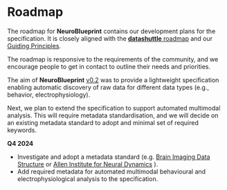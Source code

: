 # Roadmap

The roadmap for **NeuroBlueprint**
contains our development plans for the specification.
It is closely aligned with the
[**datashuttle** roadmap](https://datashuttle.neuroinformatics.dev/pages/community/roadmap.html)
and our
[Guiding Principles](https://datashuttle.neuroinformatics.dev/pages/community/guiding-principles.html).

The roadmap is responsive to the requirements
of the community, and we encourage people to get in
contact to outline their needs and priorities.

The aim of **NeuroBlueprint**
[v0.2](https://github.com/neuroinformatics-unit/NeuroBlueprint/releases)
was to provide a lightweight specification
enabling automatic discovery of raw data for
different data types (e.g., behavior, electrophysiology).

Next, we plan to extend the specification to support automated
multimodal analysis. This will require metadata standardisation,
and we will decide on an existing metadata standard to adopt and minimal
set of required keywords.

**Q4 2024**

- Investigate and adopt a metadata standard (e.g.
[Brain Imaging Data Structure](https://bids-specification.readthedocs.io/en/stable/derivatives/common-data-types.html)
or
[Allen Institute for Neural Dynamics](https://github.com/AllenNeuralDynamics/aind-data-schema)
).
- Add required metadata for automated multimodal behavioural and electrophysiological
analysis to the specification.
